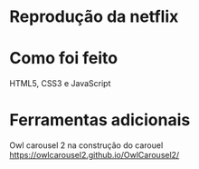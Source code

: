 # Reprodução da netflix

# Como foi feito 
HTML5, CSS3 e JavaScript 

# Ferramentas adicionais 
Owl carousel 2 na construção do carouel
https://owlcarousel2.github.io/OwlCarousel2/
